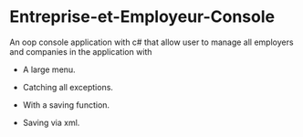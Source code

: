 # Entreprise-et-Employeur-Console
An oop console application with c# that allow user to manage all employers and companies in the application with

- A large menu.

- Catching all exceptions.

- With a saving function.

- Saving via xml.
